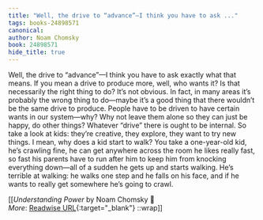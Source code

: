```yaml
---
title: "Well, the drive to “advance”—I think you have to ask ..."
tags: books-24898571
canonical: 
author: Noam Chomsky
book: 24898571
hide_title: true
---
```


Well, the drive to “advance”—I think you have to ask exactly what that means. If you mean a drive to produce more, well, who wants it? Is that necessarily the right thing to do? It’s not obvious. In fact, in many areas it’s probably the wrong thing to do—maybe it’s a good thing that there wouldn’t be the same drive to produce. People have to be driven to have certain wants in our system—why? Why not leave them alone so they can just be happy, do other things?
Whatever “drive” there is ought to be internal. So take a look at kids: they’re creative, they explore, they want to try new things. I mean, why does a kid start to walk? You take a one-year-old kid, he’s crawling fine, he can get anywhere across the room he likes really fast, so fast his parents have to run after him to keep him from knocking everything down—all of a sudden he gets up and starts walking. He’s terrible at walking: he walks one step and he falls on his face, and if he wants to really get somewhere he’s going to crawl.


[[<cite>_Understanding Power_</cite> by Noam Chomsky 📕<br>
_More_: [Readwise URL](https://readwise.io/open/484761505){:target="_blank"}
::wrap]]